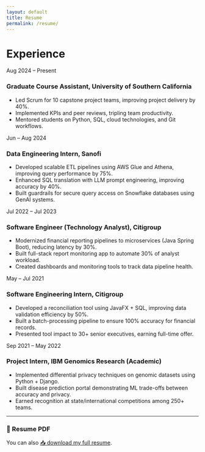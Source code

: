 ```yaml
---
layout: default
title: Resume
permalink: /resume/
---
```


# Experience

<div class="timeline">

  <div class="timeline-item">
    <span class="timeline-date">Aug 2024 – Present</span>
    <h3>Graduate Course Assistant, University of Southern California</h3>
    <ul>
      <li>Led Scrum for 10 capstone project teams, improving project delivery by 40%.</li>
      <li>Implemented KPIs and peer reviews, tripling team productivity.</li>
      <li>Mentored students on Python, SQL, cloud technologies, and Git workflows.</li>
    </ul>
  </div>

  <div class="timeline-item">
    <span class="timeline-date">Jun – Aug 2024</span>
    <h3>Data Engineering Intern, Sanofi</h3>
    <ul>
      <li>Developed scalable ETL pipelines using AWS Glue and Athena, improving query performance by 75%.</li>
      <li>Enhanced SQL translation with LLM prompt engineering, improving accuracy by 40%.</li>
      <li>Built guardrails for secure query access on Snowflake databases using GenAI systems.</li>
    </ul>
  </div>

  <div class="timeline-item">
    <span class="timeline-date">Jul 2022 – Jul 2023</span>
    <h3>Software Engineer (Technology Analyst), Citigroup</h3>
    <ul>
      <li>Modernized financial reporting pipelines to microservices (Java Spring Boot), reducing latency by 30%.</li>
      <li>Built full-stack report monitoring app to automate 30% of analyst workload.</li>
      <li>Created dashboards and monitoring tools to track data pipeline health.</li>
    </ul>
  </div>

  <div class="timeline-item">
    <span class="timeline-date">May – Jul 2021</span>
    <h3>Software Engineering Intern, Citigroup</h3>
    <ul>
      <li>Developed a reconciliation tool using JavaFX + SQL, improving data validation efficiency by 50%.</li>
      <li>Built a batch-processing pipeline to ensure 100% accuracy for financial records.</li>
      <li>Presented tool impact to 30+ senior executives, earning full-time offer.</li>
    </ul>
  </div>

  <div class="timeline-item">
    <span class="timeline-date">Sep 2021 – May 2022</span>
    <h3>Project Intern, IBM Genomics Research (Academic)</h3>
    <ul>
      <li>Implemented differential privacy techniques on genomic datasets using Python + Django.</li>
      <li>Built disease prediction portal demonstrating ML trade-offs between accuracy and privacy.</li>
      <li>Earned recognition at state/international competitions among 250+ teams.</li>
    </ul>
  </div>

</div>

---

### 📄 Resume PDF

You can also [📥 download my full resume](../assets/resume/Resume-Aditi-Joshi.pdf).
